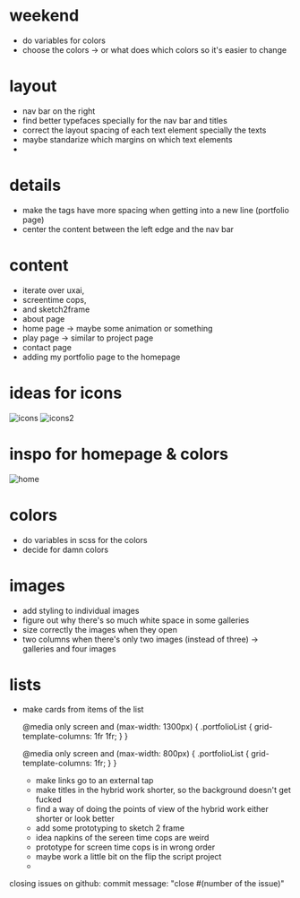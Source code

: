 # weekend
- do variables for colors
- choose the colors -> or what does which colors so it's easier to change

# layout 
- nav bar on the right 
- find better typefaces specially for the nav bar and titles
- correct the layout spacing of each text element specially the texts
- maybe standarize which margins on which text elements 
- 

# details 
- make the tags have more spacing when getting into a new line (portfolio page)
- center the content between the left edge and the nav bar

# content 
- iterate over uxai,
- screentime cops, 
- and sketch2frame 
- about page 
- home page -> maybe some animation or something 
- play page -> similar to project page 
- contact page
- adding my portfolio page to the homepage

# ideas for icons 
![icons](https://image.shutterstock.com/image-vector/minimal-set-hamburger-menu-flat-600w-1501430735.jpg)
![icons2](https://t3.ftcdn.net/jpg/03/48/42/22/360_F_348422252_XWKemS8BEQJL87eqzXdUwptT3iW6lUm8.jpg)

# inspo for homepage & colors 
![home](https://www.awwwards.com/awards/sites_of_the_day/2022/03/vaau-interior1.jpg)

# colors 
- do variables in scss for the colors
- decide for damn colors 

# images 
- add styling to individual images 
- figure out why there's so much white space in some galleries 
- size correctly the images when they open 
- two columns when there's only two images (instead of three) -> galleries and four images

# lists 
- make cards from items of the list 


  @media only screen and (max-width: 1300px) {
    .portfolioList {
      grid-template-columns: 1fr 1fr;
    }
  }
  
  @media only screen and (max-width: 800px) {
    .portfolioList {
      grid-template-columns: 1fr;
    }
  }


  - make links go to an external tap
  - make titles in the hybrid work shorter, so the background doesn't get fucked
  - find a way of doing the points of view of the hybrid work either shorter or look better
  - add some prototyping to sketch 2 frame
  - idea napkins of the sereen time cops are weird
  - prototype for screen time cops is in wrong order
  - maybe work a little bit on the flip the script project
  - 

closing issues on github: commit message: "close #(number of the issue)"
